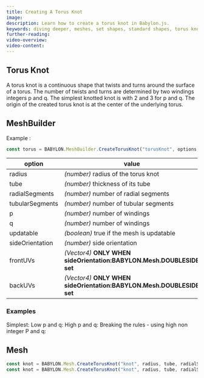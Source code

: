 ```yaml
---
title: Creating A Torus Knot
image: 
description: Learn how to create a torus knot in Babylon.js.
keywords: diving deeper, meshes, set shapes, standard shapes, torus knot
further-reading:
video-overview:
video-content:
---
```


## Torus Knot
A torus knot is a continuous shape that twists and turns around the surface of a torus. The number of twists and turns are determined by two windings integers p and q. The simplest knotted knot is with 2 and 3 for p and q. The origin of the created torus knot is at the center of the underlying torus.

## MeshBuilder
Example :
```javascript
const torus = BABYLON.MeshBuilder.CreateTorusKnot("torusKnot", options, scene);
```

option|value|default value
--------|-----|-------------
radius|_(number)_ radius of the torus knot|2
tube|_(number)_ thickness of its tube|0.5
radialSegments|_(number)_ number of radial segments|32
tubularSegments|_(number)_ number of tubular segments|32
p|_(number)_ number of windings|2
q|_(number)_ number of windings|3
updatable|_(boolean)_ true if the mesh is updatable|false
sideOrientation|_(number)_ side orientation|DEFAULTSIDE
frontUVs|_(Vector4)_  **ONLY WHEN sideOrientation:BABYLON.Mesh.DOUBLESIDE set** | Vector4(0,0, 1,1) 
backUVs|_(Vector4)_  **ONLY WHEN sideOrientation:BABYLON.Mesh.DOUBLESIDE set** | Vector4(0,0, 1,1) 

### Examples
Simplest: <Playground id="#SVU8U9#1" title="Create a Simple Torus Knot" description="Simple example of creating a simple torus knot."/> 
Low p and q: <Playground id="#SVU8U9#2" title="Create a Torus Knot With Low P And Q" description="Simple example of creating a simple torus knot with low P And Q."/>
High p and q: <Playground id="#SVU8U9#3" title="Create a Torus Knot With High P And Q" description="Simple example of creating a simple torus knot with high P And Q."/>
Breaking the rules - using high non integer P and q: <Playground id="#SVU8U9#4" title="Create a Torus Knot With High non integer P And Q" description="Simple example of creating a simple torus knot with high non integer P And Q."/>

## Mesh
```javascript
const knot = BABYLON.Mesh.CreateTorusKnot("knot", radius, tube, radialSegments, tubularSegments, p, q, scene);
const knot = BABYLON.Mesh.CreateTorusKnot("knot", radius, tube, radialSegments, tubularSegments, p, q, scene, updatable, sideOrientation); //optional parameters after scene
```


